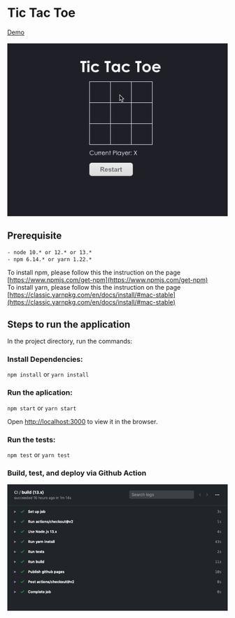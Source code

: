 
# Tic Tac Toe

[Demo](https://vickyqjx.github.io/tic-tac-toe/)<br/></br>
![enter image description here](https://github.com/vickyqjx/tic-tac-toe/blob/master/public/images/tic-tac-toe-demo.gif)

## Prerequisite

```
- node 10.* or 12.* or 13.*
- npm 6.14.* or yarn 1.22.*
```

To install npm, please follow this the instruction on the page [https://www.npmjs.com/get-npm](https://www.npmjs.com/get-npm)
<br/>
To install yarn, please follow this the instruction on the page
[https://classic.yarnpkg.com/en/docs/install/#mac-stable](https://classic.yarnpkg.com/en/docs/install/#mac-stable)
<br/>

## Steps to run the application

In the project directory, run the commands:

### Install Dependencies:
 `npm install`
 or
 `yarn install`
 <br/>

### Run the aplication:
`npm start`
or
 `yarn start`


Open [http://localhost:3000](http://localhost:3000) to view it in the browser.
<br/>

### Run the tests:
`npm test`
or
 `yarn test`


### Build, test, and deploy via Github Action
![enter image description here](https://github.com/vickyqjx/tic-tac-toe/blob/master/public/images/tic-tac-toe-CI.png)

